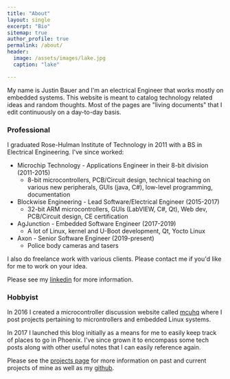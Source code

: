 ```yaml
---
title: "About"
layout: single
excerpt: "Bio"
sitemap: true
author_profile: true
permalink: /about/
header:
  image: /assets/images/lake.jpg
  caption: "lake"

---
```


My name is Justin Bauer and I'm an electrical Engineer that works mostly on embedded systems. This website is meant to catalog technology related ideas and random thoughts. Most of the pages are "living documents" that I edit continuously on a day-to-day basis.

### Professional

I graduated Rose-Hulman Institute of Technology in 2011 with a BS in Electrical Engineering. I've since worked:

 * Microchip Technology - Applications Engineer in their 8-bit division (2011-2015)
	- 8-bit microcontrollers, PCB/Circuit design, technical teaching on various new peripherals, GUIs (java, C#), low-level programming, documentation
 * Blockwise Engineering - Lead Software/Electrical Engineer (2015-2017)
    - 32-bit ARM microcontrollers, GUIs (LabVIEW, C#, Qt), Web dev, PCB/Circuit design, CE certification  
 * AgJunction - Embedded Software Engineer (2017-2019)
    - A lot of Linux, kernel and U-Boot development, Qt, Yocto Linux
 * Axon - Senior Software Engineer (2019-present)
    - Police body cameras and tasers
  
I also do freelance work with various clients. Please contact me if you'd like for me to work on your idea.

Please see my [linkedin](https://www.linkedin.com/in/justin-bauer-a7a9ba116) for more information. 

### Hobbyist

In 2016 I created a microcontroller discussion website called [mcuhq](http://mcuhq.com) where I post projects pertaining to microntrollers and embedded Linux systems. 

In 2017 I launched this blog initially as a means for me to easily keep track of places to go in Phoenix. I've since grown it to encompass some tech posts along with other useful notes that I can easily reference again. 

Please see the [projects page](https://bauerjj.github.io/projects/) for more information on past and current projects of mine as well as my [github](https://github.com/bauerjj). 
